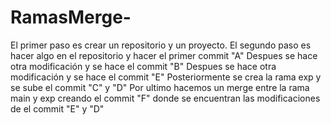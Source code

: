 # RamasMerge-
El primer paso es crear un repositorio y un proyecto.
El segundo paso es hacer algo en el repositorio y hacer el primer commit "A"
Despues se hace otra modificación y se hace el commit "B"
Despues se hace otra modificación y se hace el commit "E"
Posteriormente se crea la rama exp y se sube el commit "C" y "D" 
Por ultimo hacemos un merge entre la rama main y exp creando el commit "F" donde se encuentran las modificaciones de el commit "E" y "D" 
